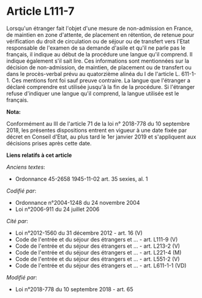 # Article L111-7

Lorsqu'un étranger fait l'objet d'une mesure de non-admission en France, de maintien en zone d'attente, de placement en
rétention, de retenue pour vérification du droit de circulation ou de séjour ou de transfert vers l'Etat responsable de
l'examen de sa demande d'asile et qu'il ne parle pas le français, il indique au début de la procédure une langue qu'il
comprend. Il indique également s'il sait lire. Ces informations sont mentionnées sur la décision de non-admission, de
maintien, de placement ou de transfert ou dans le procès-verbal prévu au quatorzième alinéa du I de l'article L. 611-1-1. Ces
mentions font foi sauf preuve contraire. La langue que l'étranger a déclaré comprendre est utilisée jusqu'à la fin de la
procédure. Si l'étranger refuse d'indiquer une langue qu'il comprend, la langue utilisée est le français.

**Nota:**

Conformément au III de l'article 71 de la loi n° 2018-778 du 10 septembre 2018, les présentes dispositions entrent en vigueur
à une date fixée par décret en Conseil d'Etat, au plus tard le 1er janvier 2019 et s'appliquent aux décisions prises après
cette date.

**Liens relatifs à cet article**

_Anciens textes_:

  - Ordonnance 45-2658 1945-11-02 art. 35 sexies, al. 1

_Codifié par_:

  - Ordonnance n°2004-1248 du 24 novembre 2004
  - Loi n°2006-911 du 24 juillet 2006

_Cité par_:

  - Loi n°2012-1560 du 31 décembre 2012 - art. 16 (V)
  - Code de l'entrée et du séjour des étrangers et ... - art. L111-9 (V)
  - Code de l'entrée et du séjour des étrangers et ... - art. L213-2 (V)
  - Code de l'entrée et du séjour des étrangers et ... - art. L221-4 (M)
  - Code de l'entrée et du séjour des étrangers et ... - art. L551-2 (V)
  - Code de l'entrée et du séjour des étrangers et ... - art. L611-1-1 (VD)

_Modifié par_:

  - Loi n°2018-778 du 10 septembre 2018 - art. 65

